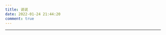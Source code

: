 ```yaml
---
title: 说说
date: 2022-01-24 21:44:20
comment: true
---
```


<div id='speak'></div>
<!-- 使用markdown渲染 -->
<!-- <script type="text/javascript" src="https://cdn.jsdelivr.net/npm/ispeak-bber/ispeak-bber-md.min.js" charset="utf-8" ></script> -->
<!-- 不使用markdown渲染 -->
<script type="text/javascript" src="/js/bber.js" charset="utf-8" ></script>
<!-- 解析微信表情（参考：https://github.com/buddys/qq-wechat-emotion-parser） -->
<!-- <script src="https://cdn.jsdelivr.net/gh/buddys/qq-wechat-emotion-parser@master/dist/qq-wechat-emotion-parser.min.js"></script> -->
<script>
ispeakBber
    .init({
      el: '#speak', // 容器选择器
      name: '归梦', // 显示的昵称
      envId: 'bber-6gf3b3s99d6327dc', // 环境id
      region: 'ap-guangzhou', // 腾讯云地址，默认为上海
      limit: 5, // 每次加载的条数，默认为5
      avatar: '/image/avatar.jpg',
      fromColor:'rgb(122, 144, 194)', // 下方标签背景颜色 默认 rgb(245, 150, 170)
      loadingImg: '/image/bberloading.gif', // 自定义loading的图片，示例值为默认值
      dbName:'talks' // 数据的名称，默认talks，避免有人的命名不是这个，所以加入此配置字段。
    })
    .then(function() {
      // 哔哔加载完成后的回调函数，你可以写你自己的功能
      console.log('哔哔 加载完成')
    })
</script>

------